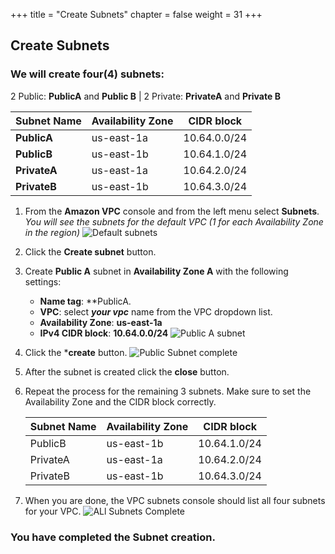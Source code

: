 +++
title = "Create Subnets"
chapter = false
weight = 31
+++

## Create Subnets

### We will create four(4) subnets: ###
2 Public: **PublicA** and **Public B** | 
2 Private: **PrivateA** and **Private B**  

   Subnet Name | Availability Zone | CIDR block
   ------------| ------------------|----------
**PublicA**|us-east-1a|10.64.0.0/24
**PublicB**|us-east-1b|10.64.1.0/24
**PrivateA**|us-east-1a|10.64.2.0/24
**PrivateB**|us-east-1b|10.64.3.0/24



1. From the **Amazon VPC** console and from the left menu select **Subnets**.
_You will see the subnets for the default VPC (1 for each Availability Zone in the region)_
![Default subnets](/images/createsubnets-defaultsubnets.png)

1. Click the **Create subnet** button.

1. Create **Public A** subnet in **Availability Zone A** with the following settings:
    - **Name tag**: **PublicA.
    - **VPC**: select **_your vpc_** name from the VPC dropdown list.
    - **Availability Zone**: **us-east-1a**
    - **IPv4 CIDR block**: **10.64.0.0/24** 
![Public A subnet](/images/createsubnets-publica.png)
1. Click the ***create** button.
![Public Subnet complete](/images/createsubnets-publicacreated.png)

1. After the subnet is created click the **close** button.

1. Repeat the process for the remaining 3 subnets. Make sure to set the Availability Zone and the CIDR block correctly.

    Subnet Name | Availability Zone | CIDR block
     ------------| ------------------|----------
    PublicB|us-east-1b|10.64.1.0/24
    PrivateA|us-east-1a|10.64.2.0/24
    PrivateB|us-east-1b|10.64.3.0/24

1. When you are done, the VPC subnets console should list all four subnets for your VPC. ![ALl Subnets Complete](/images/createsubnets-complete.png)

### You have completed the Subnet creation. ###
